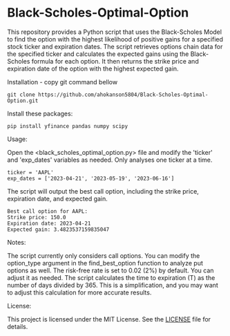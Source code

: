 # Black-Scholes-Optimal-Option

This repository provides a Python script that uses the Black-Scholes Model to find the option with the highest likelihood of positive gains for a specified stock ticker and expiration dates. The script retrieves options chain data for the specified ticker and calculates the expected gains using the Black-Scholes formula for each option. It then returns the strike price and expiration date of the option with the highest expected gain.

Installation - copy git command bellow

    git clone https://github.com/ahokanson5804/Black-Scholes-Optimal-Option.git

Install these packages: 

    pip install yfinance pandas numpy scipy

Usage:

Open the <black_scholes_optimal_option.py> file and modify the 'ticker' and 'exp_dates' variables as needed. Only analyses one ticker at a time.

    ticker = 'AAPL'
    exp_dates = ['2023-04-21', '2023-05-19', '2023-06-16']
    
The script will output the best call option, including the strike price, expiration date, and expected gain.


    Best call option for AAPL:
    Strike price: 150.0
    Expiration date: 2023-04-21
    Expected gain: 3.4823537159835047



Notes:

The script currently only considers call options. You can modify the option_type argument in the find_best_option function to analyze put options as well.
The risk-free rate is set to 0.02 (2%) by default. You can adjust it as needed.
The script calculates the time to expiration (T) as the number of days divided by 365. This is a simplification, and you may want to adjust this calculation for more accurate results.

License:

This project is licensed under the MIT License. See the [LICENSE](https://chat.openai.com/LICENSE) file for details.
